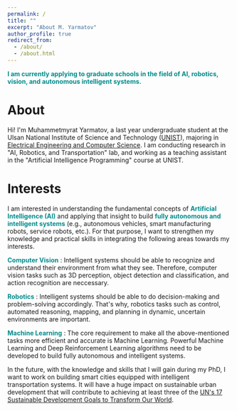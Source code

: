 ```yaml
---
permalink: /
title: ""
excerpt: "About M. Yarmatov"
author_profile: true
redirect_from: 
  - /about/
  - /about.html
---
```


<span style="color:darkcyan"> **I am currently applying to graduate schools in the field of AI, robotics, vision, and autonomous intelligent systems.** </span>

About
======

Hi! I'm Muhammetmyrat Yarmatov, a last year undergraduate student at the Ulsan National Institute of Science and Technology ([UNIST](https://www.unist.ac.kr/)), majoring in [Electrical Engineering and Computer Science](http://ece.unist.ac.kr/). I am conducting research in "AI, Robotics, and Transportation" lab, and working as a teaching assistant in the "Artificial Intelligence Programming" course at UNIST.



Interests
======
I am interested in understanding the fundamental concepts of <span style="color:darkcyan"> **Artificial Intelligence (AI)** </span> and applying that insight to build <span style="color:darkcyan"> **fully autonomous and intelligent systems** </span> (e.g., autonomous vehicles, smart manufacturing robots, service robots, etc.). For that purpose, I want to strengthen my knowledge and practical skills in integrating the following areas towards my interests.

<span style="color:darkcyan"> **Computer Vision** </span>: Intelligent systems should be able to recognize and understand their environment from what they see. Therefore, computer vision tasks such as 3D perception, object detection and classification, and action recognition are neccessary.

<span style="color:darkcyan"> **Robotics** </span>: Intelligent systems should be able to do decision-making and problem-solving accordingly. That's why, robotics tasks such as control, automated reasoning, mapping, and planning in dynamic, uncertain environments are important.

<span style="color:darkcyan"> **Machine Learning** </span>: The core requirement to make all the above-mentioned tasks more efficient and accurate is Machine Learning. Powerful Machine Learning and Deep Reinforcement Learning algorithms need to be developed to build fully autonomous and intelligent systems.


In the future, with the knowledge and skills that I will gain during my PhD, I want to work on building smart cities equipped with intelligent transportation systems. It will have a huge impact on sustainable urban development that will contribute to achieving at least three of the [UN's 17 Sustainable Development Goals to Transform Our World](https://www.un.org/sustainabledevelopment/sustainable-development-goals/).
